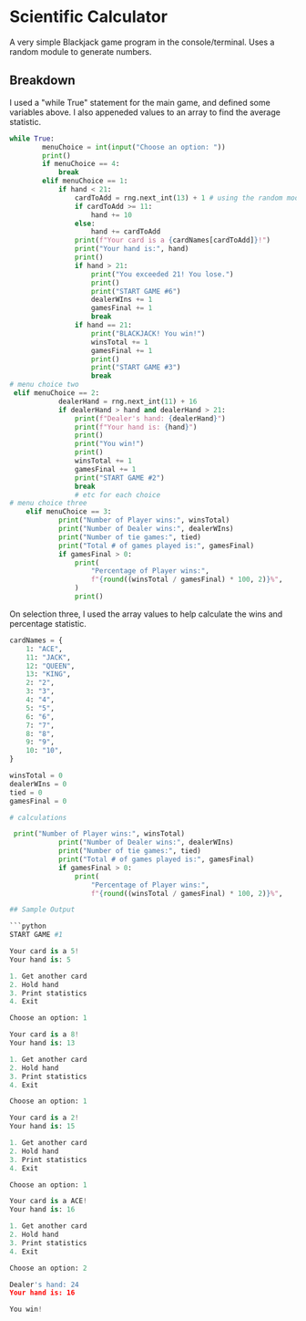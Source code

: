 # Scientific Calculator

A very simple Blackjack game program in the console/terminal. Uses a random module to generate numbers.

## Breakdown

I used a "while True" statement for the main game, and defined some variables above. I also appeneded values to an array to find the average statistic.

```python
while True:
        menuChoice = int(input("Choose an option: "))
        print()
        if menuChoice == 4:
            break
        elif menuChoice == 1:
            if hand < 21:
                cardToAdd = rng.next_int(13) + 1 # using the random module
                if cardToAdd >= 11:
                    hand += 10
                else:
                    hand += cardToAdd
                print(f"Your card is a {cardNames[cardToAdd]}!")
                print("Your hand is:", hand)
                print()
                if hand > 21:
                    print("You exceeded 21! You lose.")
                    print()
                    print("START GAME #6")
                    dealerWIns += 1
                    gamesFinal += 1
                    break
                if hand == 21:
                    print("BLACKJACK! You win!")
                    winsTotal += 1
                    gamesFinal += 1
                    print()
                    print("START GAME #3")
                    break
# menu choice two
 elif menuChoice == 2:
            dealerHand = rng.next_int(11) + 16
            if dealerHand > hand and dealerHand > 21:
                print(f"Dealer's hand: {dealerHand}")
                print(f"Your hand is: {hand}")
                print()
                print("You win!")
                print()
                winsTotal += 1
                gamesFinal += 1
                print("START GAME #2")
                break
                # etc for each choice
# menu choice three
    elif menuChoice == 3:
            print("Number of Player wins:", winsTotal)
            print("Number of Dealer wins:", dealerWIns)
            print("Number of tie games:", tied)
            print("Total # of games played is:", gamesFinal)
            if gamesFinal > 0:
                print(
                    "Percentage of Player wins:",
                    f"{round((winsTotal / gamesFinal) * 100, 2)}%",
                )
                print()
```

On selection three, I used the array values to help calculate the wins and percentage statistic.

````python
cardNames = {
    1: "ACE",
    11: "JACK",
    12: "QUEEN",
    13: "KING",
    2: "2",
    3: "3",
    4: "4",
    5: "5",
    6: "6",
    7: "7",
    8: "8",
    9: "9",
    10: "10",
}

winsTotal = 0
dealerWIns = 0
tied = 0
gamesFinal = 0

# calculations

 print("Number of Player wins:", winsTotal)
            print("Number of Dealer wins:", dealerWIns)
            print("Number of tie games:", tied)
            print("Total # of games played is:", gamesFinal)
            if gamesFinal > 0:
                print(
                    "Percentage of Player wins:",
                    f"{round((winsTotal / gamesFinal) * 100, 2)}%",

## Sample Output

```python
START GAME #1

Your card is a 5!
Your hand is: 5

1. Get another card
2. Hold hand
3. Print statistics
4. Exit

Choose an option: 1

Your card is a 8!
Your hand is: 13

1. Get another card
2. Hold hand
3. Print statistics
4. Exit

Choose an option: 1

Your card is a 2!
Your hand is: 15

1. Get another card
2. Hold hand
3. Print statistics
4. Exit

Choose an option: 1

Your card is a ACE!
Your hand is: 16

1. Get another card
2. Hold hand
3. Print statistics
4. Exit

Choose an option: 2

Dealer's hand: 24
Your hand is: 16

You win!
````
